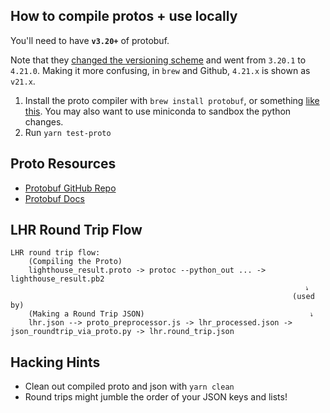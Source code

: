 ## How to compile protos + use locally

You'll need to have **`v3.20+`** of protobuf.

Note that they [changed the versioning scheme](https://developers.google.com/protocol-buffers/docs/news/2022-05-06#versioning) and went from `3.20.1` to `4.21.0`. Making it more confusing, in `brew` and Github, `4.21.x` is shown as `v21.x`.


1. Install the proto compiler with `brew install protobuf`, or something [like this](https://github.com/GoogleChrome/lighthouse/blob/9fd45c5e2b92e3b1f10b642ea631dd5a9598f5ee/.github/workflows/unit.yml#L32-L45).  You may also want to use miniconda to sandbox the python changes.
1. Run `yarn test-proto`

## Proto Resources
- [Protobuf GitHub Repo](https://github.com/protocolbuffers/protobuf)
- [Protobuf Docs](https://developers.google.com/protocol-buffers/docs/overview)

## LHR Round Trip Flow
```
LHR round trip flow:
    (Compiling the Proto)
    lighthouse_result.proto -> protoc --python_out ... -> lighthouse_result.pb2
                                                                  ⭏
                                                               (used by)
    (Making a Round Trip JSON)                                     ⭏
    lhr.json --> proto_preprocessor.js -> lhr_processed.json -> json_roundtrip_via_proto.py -> lhr.round_trip.json
```

## Hacking Hints
- Clean out compiled proto and json with `yarn clean`
- Round trips might jumble the order of your JSON keys and lists!

